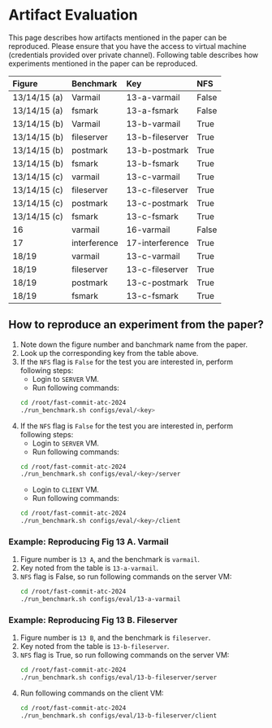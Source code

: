 # Artifact Evaluation

This page describes how artifacts mentioned in the paper can be reproduced. Please ensure
that you have the access to virtual machine (credentials provided over private
channel). Following table describes how experiments mentioned in the paper can be
reproduced.


| Figure       | Benchmark    | Key             | NFS   |
|:-------------|:-------------|:----------------|:------|
| 13/14/15 (a) | Varmail      | 13-a-varmail    | False |
| 13/14/15 (a) | fsmark       | 13-a-fsmark     | False |
| 13/14/15 (b) | Varmail      | 13-b-varmail    | True  |
| 13/14/15 (b) | fileserver   | 13-b-fileserver | True  |
| 13/14/15 (b) | postmark     | 13-b-postmark   | True  |
| 13/14/15 (b) | fsmark       | 13-b-fsmark     | True  |
| 13/14/15 (c) | varmail      | 13-c-varmail    | True  |
| 13/14/15 (c) | fileserver   | 13-c-fileserver | True  |
| 13/14/15 (c) | postmark     | 13-c-postmark   | True  |
| 13/14/15 (c) | fsmark       | 13-c-fsmark     | True  |
| 16           | varmail      | 16-varmail      | False |
| 17           | interference | 17-interference | True  |
| 18/19        | varmail      | 13-c-varmail    | True  |
| 18/19        | fileserver   | 13-c-fileserver | True  |
| 18/19        | postmark     | 13-c-postmark   | True  |
| 18/19        | fsmark       | 13-c-fsmark     | True  |


## How to reproduce an experiment from the paper?

1. Note down the figure number and banchmark name from the paper.
2. Look up the corresponding key from the table above.
3. If the `NFS` flag is `False` for the test you are interested in, perform following steps:
   - Login to `SERVER` VM.
   - Run following commands:
   ```sh
   cd /root/fast-commit-atc-2024
   ./run_benchmark.sh configs/eval/<key>
   ```
4. If the `NFS` flag is `False` for the test you are interested in, perform following steps:
   - Login to `SERVER` VM.
   - Run following commands:
   ```sh
   cd /root/fast-commit-atc-2024
   ./run_benchmark.sh configs/eval/<key>/server
   ```
   - Login to `CLIENT` VM.
   - Run following commands:
   ```sh
   cd /root/fast-commit-atc-2024
   ./run_benchmark.sh configs/eval/<key>/client
   ```
   
### Example: Reproducing Fig 13 A. Varmail
1. Figure number is `13 A`, and the benchmark is `varmail`.
2. Key noted from the table is `13-a-varmail`.
3. `NFS` flag is False, so run following commands on the server VM:
   ```sh
   cd /root/fast-commit-atc-2024
   ./run_benchmark.sh configs/eval/13-a-varmail
   ```

### Example: Reproducing Fig 13 B. Fileserver
1. Figure number is `13 B`, and the benchmark is `fileserver`.
2. Key noted from the table is `13-b-fileserver`.
3. `NFS` flag is True, so run following commands on the server VM:
   ```sh
   cd /root/fast-commit-atc-2024
   ./run_benchmark.sh configs/eval/13-b-fileserver/server
   ```
4. Run following commands on the client VM:
   ```sh
   cd /root/fast-commit-atc-2024
   ./run_benchmark.sh configs/eval/13-b-fileserver/client
   ```
